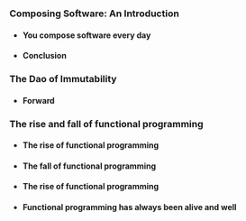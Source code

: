### Composing Software: An Introduction
- #### You compose software every day
- #### Conclusion
### The Dao of Immutability
- #### Forward

### The rise and fall of functional programming
- #### The rise of functional programming
- #### The fall of functional programming
- #### The rise of functional programming
- #### Functional programming has always been alive and well


